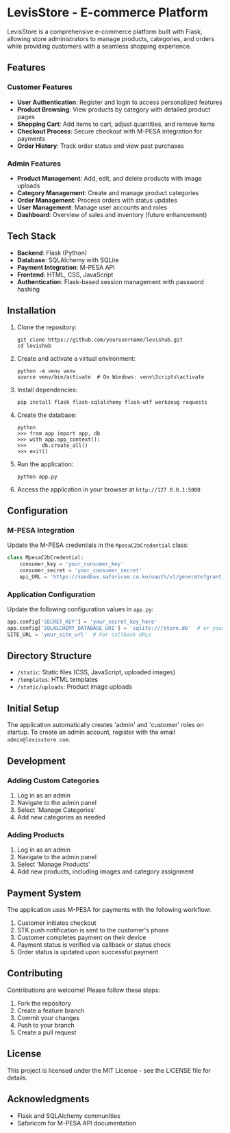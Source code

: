 # LevisStore - E-commerce Platform

LevisStore is a comprehensive e-commerce platform built with Flask, allowing store administrators to manage products, categories, and orders while providing customers with a seamless shopping experience.

## Features

### Customer Features
- **User Authentication**: Register and login to access personalized features
- **Product Browsing**: View products by category with detailed product pages
- **Shopping Cart**: Add items to cart, adjust quantities, and remove items
- **Checkout Process**: Secure checkout with M-PESA integration for payments
- **Order History**: Track order status and view past purchases

### Admin Features
- **Product Management**: Add, edit, and delete products with image uploads
- **Category Management**: Create and manage product categories
- **Order Management**: Process orders with status updates
- **User Management**: Manage user accounts and roles
- **Dashboard**: Overview of sales and inventory (future enhancement)

## Tech Stack

- **Backend**: Flask (Python)
- **Database**: SQLAlchemy with SQLite
- **Payment Integration**: M-PESA API
- **Frontend**: HTML, CSS, JavaScript
- **Authentication**: Flask-based session management with password hashing

## Installation

1. Clone the repository:
   ```
   git clone https://github.com/yourusername/levishub.git
   cd levishub
   ```

2. Create and activate a virtual environment:
   ```
   python -m venv venv
   source venv/bin/activate  # On Windows: venv\Scripts\activate
   ```

3. Install dependencies:
   ```
   pip install flask flask-sqlalchemy flask-wtf werkzeug requests
   ```

4. Create the database:
   ```
   python
   >>> from app import app, db
   >>> with app.app_context():
   >>>     db.create_all()
   >>> exit()
   ```

5. Run the application:
   ```
   python app.py
   ```

6. Access the application in your browser at `http://127.0.0.1:5000`

## Configuration

### M-PESA Integration

Update the M-PESA credentials in the `MpesaC2bCredential` class:
```python
class MpesaC2bCredential:
    consumer_key = 'your_consumer_key'
    consumer_secret = 'your_consumer_secret'
    api_URL = 'https://sandbox.safaricom.co.ke/oauth/v1/generate?grant_type=client_credentials'
```

### Application Configuration

Update the following configuration values in `app.py`:
```python
app.config['SECRET_KEY'] = 'your_secret_key_here'
app.config['SQLALCHEMY_DATABASE_URI'] = 'sqlite:///store.db'  # or your preferred database
SITE_URL = 'your_site_url'  # For callback URLs
```

## Directory Structure

- `/static`: Static files (CSS, JavaScript, uploaded images)
- `/templates`: HTML templates
- `/static/uploads`: Product image uploads 

## Initial Setup

The application automatically creates 'admin' and 'customer' roles on startup. To create an admin account, register with the email `admin@levisstore.com`.

## Development

### Adding Custom Categories

1. Log in as an admin
2. Navigate to the admin panel
3. Select 'Manage Categories'
4. Add new categories as needed

### Adding Products

1. Log in as an admin
2. Navigate to the admin panel
3. Select 'Manage Products'
4. Add new products, including images and category assignment

## Payment System

The application uses M-PESA for payments with the following workflow:
1. Customer initiates checkout
2. STK push notification is sent to the customer's phone
3. Customer completes payment on their device
4. Payment status is verified via callback or status check
5. Order status is updated upon successful payment

## Contributing

Contributions are welcome! Please follow these steps:
1. Fork the repository
2. Create a feature branch
3. Commit your changes
4. Push to your branch
5. Create a pull request

## License

This project is licensed under the MIT License - see the LICENSE file for details.

## Acknowledgments

- Flask and SQLAlchemy communities
- Safaricom for M-PESA API documentation

